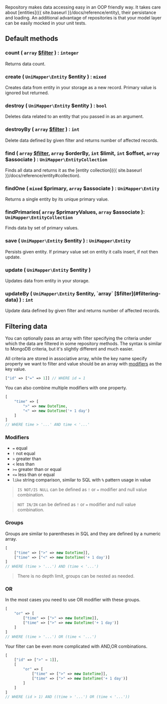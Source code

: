 Repository makes data accessing easy in an OOP friendly way. It takes care about [entities]({{ site.baseurl }}/docs/reference/entity), their persistance and loading. An additional advantage of repositories is that your model layer can be easily mocked in your unit tests.

## Default methods

### count ( `array` [$filter](#filtering-data) ) : `integer`
Returns data count.

### create ( `UniMapper\Entity` $entity ) : `mixed`
Creates data from entity in your storage as a new record. Primary value is ignored but returned.

### destroy ( `UniMapper\Entity` $entity ) : `bool`
Deletes data related to an entity that you passed in as an argument.

### destroyBy ( `array` [$filter](#filtering-data) ) : `int`
Delete data defined by given filter and returns number of affected records.

### find ( `array` [$filter](#filtering-data), `array` $orderBy, `int` $limit, `int` $offset, `array` $associate ) : `UniMapper\EntityCollection`
Finds all data and returns it as the [entity collection]({{ site.baseurl }}/docs/reference/entity#collection).

### findOne ( `mixed` $primary, `array` $associate ) : `UniMapper\Entity`
Returns a single entity by its unique primary value.

### findPrimaries( `array` $primaryValues, `array` $associate ): `UniMapper\EntityCollection`
Finds data by set of primary values.

### save ( `UniMapper\Entity` $entity ) : `UniMapper\Entity`
Persists given entity. If primary value set on entity it calls insert, if not then update.

### update ( `UniMapper\Entity` $entity )
Updates data from entity in your storage.

### updateBy ( `UniMapper\Entity` $entity, `array` [$filter](#filtering-data) ) : `int`
Update data defined by given filter and returns number of affected records.

## Filtering data
You can optionally pass an array with filter specifying the criteria under which the data are filtered in some repository methods. The syntax is similar to MongoDB criteria, but it's slightly different and much easier.

All criteria are stored in associative array, while the key name specify property we want to filter and value should be an array with [modifiers](#modifiers) as the key value.

~~~ php
["id" => ["=" => 1]] // WHERE id = 1
~~~

You can also combine multiple modifiers with one property.

~~~ php
[
	"time" => [
		">" => new DateTime,
		"<" => new DateTime('+ 1 day')
	]
]
// WHERE time > '...' AND time < '...'
~~~

### Modifiers

- `=` equal
- `!` not equal
- `>` greater than
- `<` less than
- `>=` greater than or equal 
- `<=` less than or equal
- `like` string comparison, similar to SQL with `%` pattern usage in value

> `IS NOT/IS NULL` can be defined as `!` or `=` modifier and null value combination.

> `NOT IN/IN` can be defined as `!` or `=` modifier and null value combination.

### Groups

Groups are similar to parentheses in SQL and they are defined by a numeric array.

~~~ php
[
	["time" => [">" => new DateTime]],
	["time" => ["<" => new DateTime('+ 1 day')]
]
// WHERE (time > '...') AND (time < '...')
~~~

> There is no depth limit, groups can be nested as needed.

### OR

In the most cases you need to use OR modifier with these groups.

~~~ php
[
	"or" => [
		["time" => [">" => new DateTime]],
		["time" => [">" => new DateTime('+ 1 day')]
	]
]
// WHERE (time > '...') OR (time < '...')
~~~

Your filter can be even more complicated with AND,OR combinations.

~~~ php
[
	["id" => [">" = 1]],
	[
		"or" => [
			["time" => [">" => new DateTime]],
			["time" => [">" => new DateTime('+ 1 day')]
		]
	]
]
// WHERE (id > 1) AND ((time > '...') OR (time < '...'))
~~~

